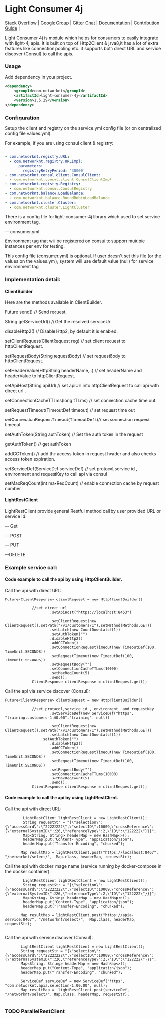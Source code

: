 # Light Consumer 4j

[Stack Overflow](https://stackoverflow.com/questions/tagged/light-4j) |
[Google Group](https://groups.google.com/forum/#!forum/light-4j) |
[Gitter Chat](https://gitter.im/networknt/light-4j) |
[Documentation](https://doc.networknt.com/consumer/light-consumer-4j/) |
[Contribution Guide](https://doc.networknt.com/contribute/development/) |

Light Consumer 4j is module which helps for consumers to easily integrate with light-4j apis.
It is built on top of Http2Client & java8,it has a lot of extra features like connection pooling etc.
it supports both direct URL and service discover (Consul) to call the apis.


### Usage
Add dependency in your project.

```xml
<dependency>
    <groupId>com.networknt</groupId>
    <artifactId>light-consumer-4j</artifactId>
    <version>1.5.29</version>
</dependency>
```

### Configuration

Setup the client and registry on the service.yml config file (or on centralized config file values.yml).

For example, if you are using consul client &  registry:


```yaml

- com.networknt.registry.URL:
  - com.networknt.registry.URLImpl:
      parameters:
        registryRetryPeriod: '30000'
- com.networknt.consul.client.ConsulClient:
  - com.networknt.consul.client.ConsulClientImpl
- com.networknt.registry.Registry:
  - com.networknt.consul.ConsulRegistry
- com.networknt.balance.LoadBalance:
  - com.networknt.balance.RoundRobinLoadBalance
- com.networknt.cluster.Cluster:
  - com.networknt.cluster.LightCluster


```

There is a config file for light-consumer-4j library which used to set service environment tag.

-- consumer.yml

Environment tag that will be registered on consul to support multiple instances per env for testing.

This config file (consumer.yml) is optional. If user doesn't set this file (or the values on the values.yml), system will use default value (null) for service environment tag



### Implementation detail:


####  ClientBuilder

Here are the methods available in ClientBuilder.

 Future <ClientResponse> send()           // Send request.
 
 String getServiceUrl()                   // Get the resolved serviceUrl
 
 disableHttp2()                           // Disable Http2, by default it is enabled.
 
 setClientRequest(ClientRequest reg)      // set client request to httpClientRequest.
 
 setRequestBody(String requestBody)       // set requestBody to httpClientRequest.
 
 setHeaderValue(HttpString headerName,..) // set headerName and headerValue to httpClientRequest.
 
 setApiHost(String apiUrl)	              // set apiUrl into httpClientRequest to call api with direct url .
 
 setConnectionCacheTTLms(long tTLms)      // set connection cache time out.
 
 setRequestTimeout(TimeoutDef timeout)    // set request time out
 
 setConnectionRequestTimeout(TimeoutDef t)// set connection request timeout
 
 setAuthToken(String authToken)           // Set the auth token in the request
 
 getAuthToken()                           // get authToken 
 
 addCCToken()                             // add the access token in request header and also checks access token expiration. 
 
 setServiceDef(ServiceDef serviceDef) // set protocol,service id , environment  and requestKey to call api via consul

 setMaxReqCount(int maxReqCount)          // enable connection cache by request number


 ####  LightRestClient

  LightRestClient provide general Restful method call by user provided URL or service Id.

  -- Get

  -- POST

  -- PUT

  --DELETE


 ### Example service call:
 
 #### Code example to call the api by using HttpClientBuilder.
 
Call the api with direct URL:

```
Future<ClientResponse> clientRequest = new HttpClientBuilder()
                      
		    //set direct url
                    .setApiHost("https://localhost:8453")
					
                    .setClientRequest(new ClientRequest().setPath("/v1/customers/1").setMethod(Methods.GET))
                    .setLatch(new CountDownLatch(1))
                    .setAuthToken("")
                    .disableHttp2()
                    .addCCToken()
                    .setConnectionRequestTimeout(new TimeoutDef(100, TimeUnit.SECONDS))
                    .setRequestTimeout(new TimeoutDef(100, TimeUnit.SECONDS))
                    .setRequestBody("")
                    .setConnectionCacheTTLms(10000)
                    .setMaxReqCount(5)
                    .send();
            ClientResponse clientResponse = clientRequest.get();
```


Call the api via service discover (Consul):

```
Future<ClientResponse> clientRequest = new HttpClientBuilder()
                     
		    //set protocol,service id , environment  and requestKey 
                    .setServiceDef(new ServiceDef("https", "training.customers-1.00.00","training", null))
					
                    .setClientRequest(new ClientRequest().setPath("/v1/customers/1").setMethod(Methods.GET))
                    .setLatch(new CountDownLatch(1))
	            .setAuthToken("")
                    .disableHttp2()
                    .addCCToken()
                    .setConnectionRequestTimeout(new TimeoutDef(100, TimeUnit.SECONDS))
                    .setRequestTimeout(new TimeoutDef(100, TimeUnit.SECONDS))
                    .setRequestBody("")
                    .setConnectionCacheTTLms(10000)
                    .setMaxReqCount(5)
                    .send();
            ClientResponse clientResponse = clientRequest.get();
```



 #### Code example to call the api by using LightRestClient.


Call the api with direct URL:

```
        LightRestClient lightRestClient = new LightRestClient();
        String requestStr = "{\"selection\":{\"accessCard\":\"22222222\",\"selectID\":10009,\"crossReference\":{\"externalSystemID\":226,\"referenceType\":2,\"ID\":\"122222\"}}}";
        Map<String, String> headerMap = new HashMap<>();
        headerMap.put("Content-Type", "application/json");
        headerMap.put("Transfer-Encoding", "chunked");

       Map resultMap = lightRestClient.post("https://localhost:8467", "/networknt/select/",  Map.class, headerMap, requestStr);

 ```


 Call the api with docker image name (service running by docker-compose in the docker container):

 ```
         LightRestClient lightRestClient = new LightRestClient();
         String requestStr = "{\"selection\":{\"accessCard\":\"22222222\",\"selectID\":10009,\"crossReference\":{\"externalSystemID\":226,\"referenceType\":2,\"ID\":\"122222\"}}}";
         Map<String, String> headerMap = new HashMap<>();
         headerMap.put("Content-Type", "application/json");
         headerMap.put("Transfer-Encoding", "chunked");

        Map resultMap = lightRestClient.post("https://apia-service:8467", "/networknt/select/",  Map.class, headerMap, requestStr);


  ```


  Call the api with service discover (Consul):

 ```
        LightRestClient lightRestClient = new LightRestClient();
        String requestStr = "{\"selection\":{\"accessCard\":\"22222222\",\"selectID\":10009,\"crossReference\":{\"externalSystemID\":226,\"referenceType\":2,\"ID\":\"122222\"}}}";
        Map<String, String> headerMap = new HashMap<>();
        headerMap.put("Content-Type", "application/json");
        headerMap.put("Transfer-Encoding", "chunked");

        ServiceDef serviceDef = new ServiceDef("https", "com.networknt.apia.selection-1.00.00", null);
        Map resultMap =  lightRestClient.post(serviceDef, "/networknt/select/", Map.class, headerMap, requestStr);


  ```

  ### TODO ParallelRestClient